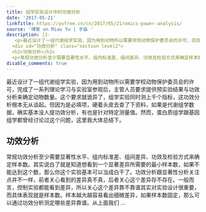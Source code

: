 ```yaml
---
title: 组学实验设计中的功效分析
date: '2017-05-21'
linkTitle: https://yufree.cn/cn/2017/05/21/omics-power-analysis/
source: '博客 on Miao Yu | 于淼 '
description: |2-
   <p>最近设计了一组代谢组学实验，因为用到动物所以需要学校动物保护委员会的许可，完成了一系列理论学习与实验室参观后，主管人员要求提供预实验结果与功效分析来确定动物数量。这个要求就诡异了，组学实验同时测上千个指标，这功效分析根本无从谈起。但因为是必填项，硬着头皮去查了下资料，如果是代谢组学数据，确实基本没人提功效分析，有也是针对特定测量值。然而，蛋白质组学跟基因组学都曾经讨论过这个问题，这里我大体总结下。</p>
  <div id="功效分析" class="section level2">
  <h2>功效分析</h2>
  <p>常规功效分析至少需要显著性水平、组内标准差、组间差异、功效及检验方式来确定样本数。其实说白了就是知道想看到一个显著差异所需要的最小样本数，如果不能达到这个数，那么你这个实验基本可以当成白干了。功效分析跟显著性分析关注点并不一样，前者关心看到的差异真不真，后者关心这个差异存不存在。一般而言，控制实验都能看到差异，所以关心这个差异靠不靠谱其实对实验设计很重要，而具体表现就是样本数。样本越大越容易看出细微差异，如果样本数固定，那么可以通过功效分析测定哪些差异靠谱。从上面我们 ...
disable_comments: true
---
```

 <p>最近设计了一组代谢组学实验，因为用到动物所以需要学校动物保护委员会的许可，完成了一系列理论学习与实验室参观后，主管人员要求提供预实验结果与功效分析来确定动物数量。这个要求就诡异了，组学实验同时测上千个指标，这功效分析根本无从谈起。但因为是必填项，硬着头皮去查了下资料，如果是代谢组学数据，确实基本没人提功效分析，有也是针对特定测量值。然而，蛋白质组学跟基因组学都曾经讨论过这个问题，这里我大体总结下。</p>
<div id="功效分析" class="section level2">
<h2>功效分析</h2>
<p>常规功效分析至少需要显著性水平、组内标准差、组间差异、功效及检验方式来确定样本数。其实说白了就是知道想看到一个显著差异所需要的最小样本数，如果不能达到这个数，那么你这个实验基本可以当成白干了。功效分析跟显著性分析关注点并不一样，前者关心看到的差异真不真，后者关心这个差异存不存在。一般而言，控制实验都能看到差异，所以关心这个差异靠不靠谱其实对实验设计很重要，而具体表现就是样本数。样本越大越容易看出细微差异，如果样本数固定，那么可以通过功效分析测定哪些差异靠谱。从上面我们 ...